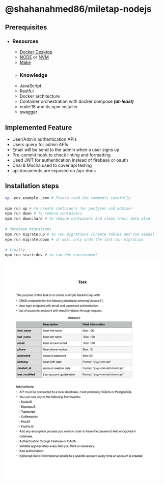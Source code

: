 # @shahanahmed86/miletap-nodejs

## Prerequisites

- ### Resources
  - [Docker Desktop](https://docs.docker.com/desktop/ 'https://docs.docker.com/desktop/')
  - [NODE](https://nodejs.org/en/ 'https://nodejs.org/en/') or [NVM](https://gist.github.com/shahanahmed86/77616c67e0397a7ed2db89a4a71801d0#node-version-managers-using-nvm 'https://gist.github.com/shahanahmed86/77616c67e0397a7ed2db89a4a71801d0#node-version-managers-using-nvm')
  - [Make](https://linuxhint.com/install-make-ubuntu/ 'https://linuxhint.com/install-make-ubuntu/')
  - ### Knowledge
  - JavaScript
  - Restful
  - Docker architecture
  - Container orchestration with docker compose **_(at-least)_**
  - node:18 and its npm installer
  - swagger

## Implemented Feature

- User/Admin authentication APIs
- Users query for admin APIs
- Email will be send to the admin when a user signs up
- Pre-commit hook to check linting and formatting
- Used JWT for authentication instead of firebase or oauth
- Chai & Mocha used to cover api testing
- api documents are exposed on /api-docs

## Installation steps

```sh
cp .env.example .env # Please read the comments carefully

npm run up # to create containers for postgres and adminer
npm run down # to remove containers
npm run down:hard # to remove containers and clean their data also

# database migrations
npm run migrate:up # to run migrations (create tables and run seeds)
npm run migrate:down # it will only undo the last run migration

# finally
npm run start:dev # to run dev environment
```

![Logo](assets/test.jpg)
